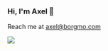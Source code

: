 ### Hi, I'm Axel 👋
Reach me at axel@borgmo.com

<img src="[![Top Langs](https://github-readme-stats.vercel.app/api/top-langs/?username=axelborgmo)](https://github.com/axelborgmo/github-readme-stats)">
